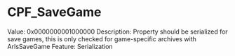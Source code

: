 # CPF_SaveGame

Value: 0x0000000001000000
Description: Property should be serialized for save games, this is only checked for game-specific archives with ArIsSaveGame
Feature: Serialization
